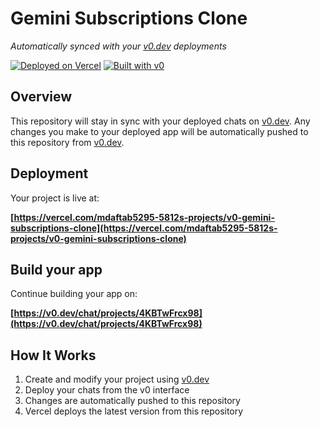 # Gemini Subscriptions Clone

*Automatically synced with your [v0.dev](https://v0.dev) deployments*

[![Deployed on Vercel](https://img.shields.io/badge/Deployed%20on-Vercel-black?style=for-the-badge&logo=vercel)](https://vercel.com/mdaftab5295-5812s-projects/v0-gemini-subscriptions-clone)
[![Built with v0](https://img.shields.io/badge/Built%20with-v0.dev-black?style=for-the-badge)](https://v0.dev/chat/projects/4KBTwFrcx98)

## Overview

This repository will stay in sync with your deployed chats on [v0.dev](https://v0.dev).
Any changes you make to your deployed app will be automatically pushed to this repository from [v0.dev](https://v0.dev).

## Deployment

Your project is live at:

**[https://vercel.com/mdaftab5295-5812s-projects/v0-gemini-subscriptions-clone](https://vercel.com/mdaftab5295-5812s-projects/v0-gemini-subscriptions-clone)**

## Build your app

Continue building your app on:

**[https://v0.dev/chat/projects/4KBTwFrcx98](https://v0.dev/chat/projects/4KBTwFrcx98)**

## How It Works

1. Create and modify your project using [v0.dev](https://v0.dev)
2. Deploy your chats from the v0 interface
3. Changes are automatically pushed to this repository
4. Vercel deploys the latest version from this repository
